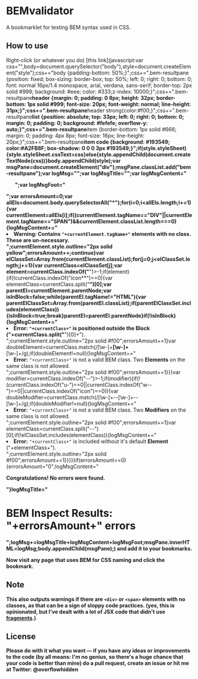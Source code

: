 # BEMvalidator

A bookmarklet for testing BEM syntax used in CSS.

## How to use

Right-click (or whatever you do) [this link](javascript:var css="",body=document.querySelector("body"),style=document.createElement("style");css+="body {padding-bottom: 50%;}";css+=".bem-resultpane {position: fixed; box-sizing: border-box; top: 50%; left: 0; right: 0; bottom: 0; font: normal 16px/1.4 monospace, arial, verdana, sans-serif; border-top: 2px solid #999; background: #eee; color: #333;z-index: 10000;}";css+=".bem-resultpane**header {margin: 0; padding: 0 8px; height: 32px; border-bottom: 1px solid #999; font-size: 20px; font-weight: normal; line-height: 31px;}";css+=".bem-resultpane**header strong{color:#f00;}";css+=".bem-resultpane**list {position: absolute; top: 33px; left: 0; right: 0; bottom: 0; margin: 0; padding: 0; background: #fefefe; overflow-y: auto;}";css+=".bem-resultpane**item {border-bottom: 1px solid #666; margin: 0; padding: 4px 8px; font-size: 16px; line-height: 20px;}";css+=".bem-resultpane**item code {background: #193549; color:#A2FB8F; box-shadow: 0 0 0 3px #193549;}";if(style.styleSheet){style.styleSheet.cssText=css}else{style.appendChild(document.createTextNode(css))}body.appendChild(style);var msgPane=document.createElement("div");msgPane.classList.add("bem-resultpane");var logMsg="";var logMsgTitle="";var logMsgContent="<ol class='bem-resultpane**list'>";var logMsgFoot="</ol>";var errorsAmount=0;var allEls=document.body.querySelectorAll("\*");for(i=0;i<allEls.length;i+=1){var currentElement=allEls[i];if((currentElement.tagName=="DIV"||currentElement.tagName=="SPAN")&&currentElement.classList.length===0){logMsgContent+="<li class='bem-resultpane__item'><strong>Warning:</strong> Contains <code>"+currentElement.tagName+"</code> elements with no class. These are un-necessary.</li>";currentElement.style.outline="2px solid yellow";errorsAmount++;continue}var elClassSet=Array.from(currentElement.classList);for(j=0;j<elClassSet.length;j+=1){var currentClass=elClassSet[j];var element=currentClass.indexOf("**")>-1;if(element){if(!currentClass.indexOf("icon**")==0){var elementClass=currentClass.split("**")[0];var parentEl=currentElement.parentNode;var isInBlock=false;while(parentEl.tagName!="HTML"){var parentElClassSet=Array.from(parentEl.classList);if(parentElClassSet.includes(elementClass)){isInBlock=true;break}parentEl=parentEl.parentNode}if(!isInBlock){logMsgContent+="<li class='bem-resultpane**item'><strong>Error:</strong> <code>"+currentClass+"</code> is positioned outside the <strong>Block</strong> ("+currentClass.split("**")[0]+").</li>";currentElement.style.outline="2px solid #f00";errorsAmount+=1}var doubleElement=currentClass.match(/[\w-]+**[\w-]+**[\w-]+/g);if(doubleElement!=null){logMsgContent+="<li class='bem-resultpane**item'><strong>Error:</strong> <code>"+currentClass+"</code> is not a valid BEM class. Two <strong>Elements</strong> on the same class is not allowed.</li>";currentElement.style.outline="2px solid #f00";errorsAmount+=1}}}var modifier=currentClass.indexOf("--")>-1;if(modifier){if(!(currentClass.indexOf("u-")==0||currentClass.indexOf("w--")==0||currentClass.indexOf("icon")==0)){var doubleModifier=currentClass.match(/[\w-]+--[\w-]+--[\w-]+/g);if(doubleModifier!=null){logMsgContent+="<li class='bem-resultpane__item'><strong>Error:</strong> <code>"+currentClass+"</code> is not a valid BEM class. Two <strong>Modifiers</strong> on the same class is not allowed.</li>";currentElement.style.outline="2px solid #f00";errorsAmount+=1}var elementClass=currentClass.split("--")[0];if(!elClassSet.includes(elementClass)){logMsgContent+="<li class='bem-resultpane__item'><strong>Error:</strong> <code>"+currentClass+"</code> is included without it's default <strong>Element</strong> ("+elementClass+").</li>";currentElement.style.outline="2px solid #f00";errorsAmount+=1}}}}}if(errorsAmount==0){errorsAmount="0";logMsgContent="<p><strong>Congratulations! No errors were found.</p>"}logMsgTitle="<h1 class='bem-resultpane__header'>BEM Inspect Results: <strong>"+errorsAmount+" errors</strong></h1>";logMsg+=logMsgTitle+logMsgContent+logMsgFoot;msgPane.innerHTML=logMsg;body.appendChild(msgPane);) and add it to your bookmarks.

Now visit any page that uses BEM for CSS naming and click the bookmark.

## Note

This also outputs warnings if there are `<div>` or `<span>` elements with no classes, as that can be a sign of sloppy code practices. (yes, this is opinionated, but I've dealt with a lot of JSX code that didn't use [fragments](https://reactjs.org/docs/fragments.html).)

## License

Please do with it what you want — if you have any ideas or improvements to the code (by all means: I'm no genius, so there's a huge chance that your code is better than mine) do a pull request, create an issue or hit me at Twitter: @overflowhidden
